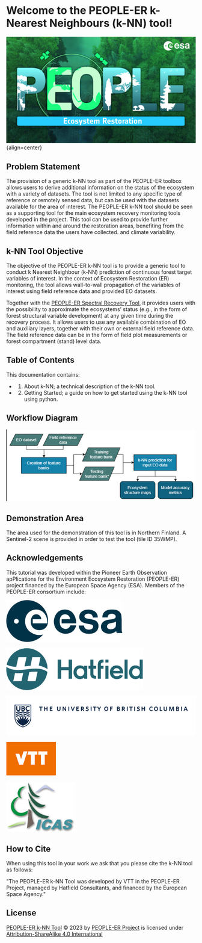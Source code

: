 # Welcome to the PEOPLE-ER k-Nearest Neighbours (k-NN) tool!

![image](asset/pEOple_KV-Ecosystem_Restorarion.jpg){align=center}

## Problem Statement

The provision of a generic k-NN tool as part of the PEOPLE-ER toolbox allows users to derive additional information on the status of the ecosystem with a variety of datasets. The tool is not limited to any specific type of reference or remotely sensed data, but can be used with the datasets available for the area of interest. The PEOPLE-ER k-NN tool should be seen as a supporting tool for the main ecosystem recovery monitoring tools developed in the project. This tool can be used to provide further information within and around the restoration areas, benefiting from the field reference data the users have collected. 
and climate variability.

## k-NN Tool Objective

The objective of the PEOPLE-ER k-NN tool is to provide a generic tool to conduct k Nearest Neighbour (k-NN) prediction of continuous forest target variables of interest. In the context of Ecosystem Restoration (ER) monitoring, the tool allows wall-to-wall propagation of the variables of interest using field reference data and provided EO datasets.

Together with the [PEOPLE-ER Spectral Recovery Tool](https://people-er.github.io/Spectral-Recovery/), it provides users with the possibility to approximate the ecosystems’ status (e.g., in the form of forest structural variable development) at any given time during the recovery process. It allows users to use any available combination of EO and auxiliary layers, together with their own or external field reference data. The field reference data can be in the form of field plot measurements or forest compartment (stand) level data.

## Table of Contents

This documentation contains:

- 1) About k-NN; a technical description of the k-NN tool.
- 2) Getting Started; a guide on how to get started using the k-NN tool using python.

## Workflow Diagram
![Alt text](asset/workflow.png "Graph of Workflow")

## Demonstration Area

The area used for the demonstration of this tool is in Northern Finland. A Sentinel-2 scene is provided in order to test the tool (tile ID 35WMP).

## Acknowledgements

This tutorial was developed within the Pioneer Earth Observation apPlications for the Environment Ecosystem
Restoration (PEOPLE-ER) project financed by the European Space Agency (ESA). Members of the PEOPLE-ER consortium include:

![image](asset/ESA_logo_2020_Deep_25per.png)

![image](asset/Hatfield_Logo_Hor_Blue_RGB_rescaled.png)

![image](asset/ubc-logo-2018-fullsig-blue-rgb300_rescaled3.png)

![image](asset/VTT_Orange_Logo_150per.png)

![image](asset/INCDS_logo_150per.jpg)

## How to Cite

When using this tool in your work we ask that you please cite the k-NN tool as follows:

"The PEOPLE-ER k-NN Tool was developed by VTT in the PEOPLE-ER Project, managed by Hatfield Consultants, and financed by the European Space Agency."

## License

 [PEOPLE-ER k-NN Tool](httpps://www.people-er.github.io/k-NN) © 2023 by [PEOPLE-ER Project](people-er.info) is licensed under [Attribution-ShareAlike 4.0 International](http://creativecommons.org/licenses/by-sa/4.0/?ref=chooser-v1)
